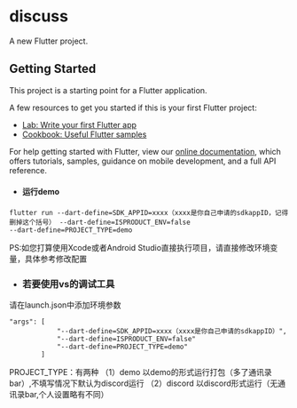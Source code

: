 # discuss

A new Flutter project.

## Getting Started

This project is a starting point for a Flutter application.

A few resources to get you started if this is your first Flutter project:

- [Lab: Write your first Flutter app](https://flutter.dev/docs/get-started/codelab)
- [Cookbook: Useful Flutter samples](https://flutter.dev/docs/cookbook)

For help getting started with Flutter, view our
[online documentation](https://flutter.dev/docs), which offers tutorials,
samples, guidance on mobile development, and a full API reference.


- #### 运行demo

```
flutter run --dart-define=SDK_APPID=xxxx（xxxx是你自己申请的sdkappID，记得删掉这个括号） --dart-define=ISPRODUCT_ENV=false
--dart-define=PROJECT_TYPE=demo
```

PS:如您打算使用Xcode或者Android Studio直接执行项目，请直接修改环境变量，具体参考修改配置

- ### 若要使用vs的调试工具
请在launch.json中添加环境参数
```
"args": [
            "--dart-define=SDK_APPID=xxxx（xxxx是你自己申请的sdkappID）",
            "--dart-define=ISPRODUCT_ENV=false"
            "--dart-define=PROJECT_TYPE=demo"
        ]
```

PROJECT_TYPE：有两种
（1）demo 以demo的形式运行打包（多了通讯录bar）,不填写情况下默认为discord运行
（2）discord 以discord形式运行（无通讯录bar,个人设置略有不同）